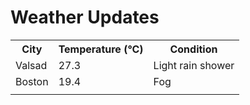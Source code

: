 # Weather Updates

<!-- WEATHER-UPDATE-START -->
<table><tr><th>City</th><th>Temperature (°C)</th><th>Condition</th></tr><tr><td>Valsad</td><td>27.3</td><td>Light rain shower</td></tr><tr><td>Boston</td><td>19.4</td><td>Fog</td></tr><tr><td></td><td></td><td></td></tr></table>
<!-- WEATHER-UPDATE-END -->
